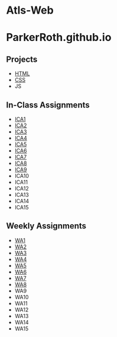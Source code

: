 # Atls-Web

# ParkerRoth.github.io

## Projects
- [HTML](https://parkerroth.github.io/html-midterm/page5.html)
- [CSS](https://parkerroth.github.io)
- JS

## In-Class Assignments
- [ICA1](https://docs.google.com/document/d/1YkS2IWXxElUzFhmw5fHEp0Fywnd8j9LCf4CouMuvaxM/edit)
- [ICA2](https://docs.google.com/document/d/1RNZ9JhkLDuRpKUMHluIfSiP_ta2Ks0r7Ot6AljlCnPI/edit)
- [ICA3](https://parkerroth.github.io/ica/ica3a.html)
- [ICA4](https://parkerroth.github.io/ica/ICA4.html)
- [ICA5](https://parkerroth.github.io/ica/ICA5/ica5.html)
- [ICA6](https://parkerroth.github.io/ica/ica6/ica6-part1.html)
- [ICA7](https://parkerroth.github.io/ica/ica7/ica7.html)
- [ICA8](https://parkerroth.github.io/ica/ica8/ica8.html)
- [ICA9](https://parkerroth.github.io/ica/ica9/ica9.html)
- ICA10
- ICA11
- ICA12
- ICA13
- ICA14
- ICA15

## Weekly Assignments
- [WA1](https://parkerroth.github.io/wa/wa1.html)
- [WA2](https://parkerroth.github.io/wa/wa2.html)
- [WA3](https://parkerroth.github.io/wa/wa3.html)
- [WA4](https://parkerroth.github.io/wa/wa4.html)
- [WA5](https://parkerroth.github.io/wa/wa5.html)
- [WA6](https://parkerroth.github.io/wa/wa6/wa6.html)
- [WA7](https://parkerroth.github.io/wa/wa7/wa7.html)
- [WA8](https://parkerroth.github.io/wa/wa8/wa8.html)
- WA9
- WA10
- WA11
- WA12
- WA13
- WA14
- WA15


